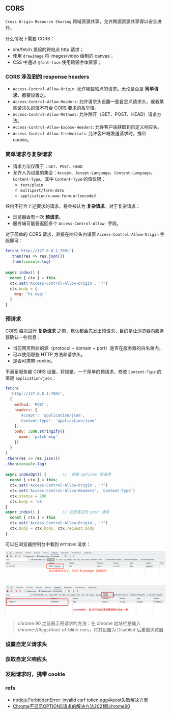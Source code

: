 ## CORS
`Cross Origin Resource Sharing` 跨域资源共享，允许跨源资源共享得以安全进行。

什么情况下需要 CORS：
- xhr/fetch 发起的跨站点 http 请求；
- 使用 `drawImage` 将 images/video 绘制的 canvas；
- CSS 中通过 `@font-face` 使用跨源字体资源；

### CORS 涉及到的 response headers
- `Access-Control-Allow-Origin`: 允许哪些站点的请求。无论是否是 **简单请求**，都要设置之。
- `Access-Control-Allow-Headers`: 允许请求头设置一些自定义请求头，或者某些请求头的值不符合 CORS 要求的枚举值。
- `Access-Control-Allow-Methods`: 允许除开（GET、POST、HEAD）请求方法。
- `Access-Control-Allow-Expose-Headers`: 允许客户端获取到自定义响应头。
- `Access-Control-Allow-Credentials`: 允许客户端发送请求时，携带 cookie。

### 简单请求与复杂请求
- 请求方法仅限于：`GET`、`POST`、`HEAD`
- 允许人为设置的集合：`Accept`、`Accept-Language`、`Content-Language`、`Content-Type`。其中 `Content-Type` 的值仅限：
  - `text/plain`
  - `multipart/form-data`
  - `application/x-www-form-urlencoded`

任何不符合上述要求的请求，将会被认为 **复杂请求**。对于复杂请求：
- 浏览器会有一次 **预请求**。
- 服务端可能要返回多个 `Access-Control-Allow-` 字段。

对于简单的 CORS 请求，直接在响应头内设置 `Access-Control-Allow-Origin` 字段即可：

``` js
fetch('http://127.0.0.1:7001')
  .then(res => res.json())
  .then(console.log)

async index() {
  const { ctx } = this
  ctx.set('Access-Control-Allow-Origin', '*')
  ctx.body = {
    msg: 'hi egg!'
  }
}
```

### 预请求
CORS 每次进行 **复杂请求** 之前，默认都会先发出预请求，目的是让浏览器向服务器确认一些信息：
- 当前网页所处的源（protocol + domain + port）是否在服务器的白名单内。
- 可以使用哪些 HTTP 方法和请求头。
- 是否可携带 cookie。

不满足服务器 CORS 设置，将报错。一个简单的预请求，修改 `Content-Type` 的值是 `application/json`：

``` js 
fetch(
  'http://127.0.0.1:7001', 
  {
    method: 'POST',
    headers: { 
      'Accept': 'application/json',
      'Content-Type': 'application/json'
    },
    body: JSON.stringify({
      name: 'patch msg'
    })
  }
)
.then(res => res.json())
.then(console.log)

async indexOpt() {       //  这是 options 预请求 
  const { ctx } = this;
  ctx.set('Access-Control-Allow-Origin', '*')
  ctx.set('Access-Control-Allow-Headers', 'Content-Type')
  ctx.status = 200
  ctx.body = 'ok'
}
async index() {          // 这是真正的 post 请求
  const { ctx } = this
  ctx.set('Access-Control-Allow-Origin', '*')
  ctx.body = ctx.body, ctx.request.body
}
```

可以在浏览器控制台中看到 `OPTIONS` 请求：
![CORS-预请求1.png](imgs/CORS-预请求1.png)

![CORS-预请求2.jpg](imgs/CORS-预请求2.jpg)

> chrome 90 之前展示预请求的方法：在 chrome 地址栏总输入 chrome://flags/#out-of-blink-cors，将其设置为 Disabled 后重启浏览器

### 设置自定义请求头

### 获取自定义响应头

### 发起请求时，携带 cookie

### refs
- [nodejs.ForbiddenError: invalid csrf token,egg中post失败解决方案](https://blog.csdn.net/wron_path/article/details/112425731)
- [Chrome不显示OPTIONS请求的解决方法2021版chrome90](https://blog.csdn.net/letterTiger/article/details/119024009)

